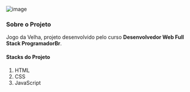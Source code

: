 ![image](https://user-images.githubusercontent.com/59028003/189124725-89dd115b-3567-4e39-9888-5a5aa46db422.png)

<h3>Sobre o Projeto</h3>

<p> Jogo da Velha, projeto desenvolvido pelo curso <strong>Desenvolvedor Web Full Stack ProgramadorBr</strong>.</p>

<h4>Stacks do Projeto</h4>

<ol> 
 
 <li>HTML</li>
 <li>CSS</li>
 <li>JavaScript</li>
 
 </ol>
 
 
